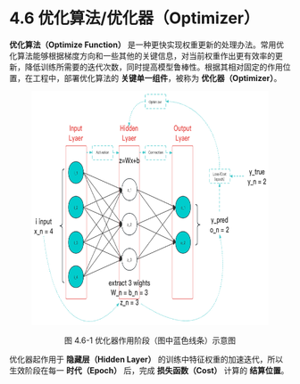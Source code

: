 
# 4.6 优化算法/优化器（Optimizer）

**优化算法（Optimize Function）** 是一种更快实现权重更新的处理办法。常用优化算法能够根据梯度方向和一些其他的关键信息，对当前权重作出更有效率的更新，降低训练所需要的迭代次数，同时提高模型鲁棒性。根据其相对固定的作用位置，在工程中，部署优化算法的 **关键单一组件**，被称为 **优化器（Optimizer）**。

<center>
<figure>
   <img  
      width = "600" height = "420"
      src="../../Pictures/Neuron_5.png" alt="">
    <figcaption>
      <p>图 4.6-1 优化器作用阶段（图中蓝色线条）示意图</p>
   </figcaption>
</figure>
</center>

优化器起作用于 **隐藏层（Hidden Layer）** 的训练中特征权重的加速迭代，所以生效阶段在每一 **时代（Epoch）** 后，完成 **损失函数（Cost）** 计算的 **结算位置**。


[ref]: References_4.md